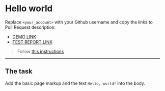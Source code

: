 # Hello world
Replace `<your_account>` with your Github username and copy the links to Pull Request description:
- [DEMO LINK](https://andriy-minch.github.io/layout_hello-world/)
- [TEST REPORT LINK](https://andriy-minch.github.io/layout_hello-world/report/html_report/)

> Follow [this instructions](https://mate-academy.github.io/layout_task-guideline/#how-to-solve-the-layout-tasks-on-github)
___

## The task 
Add the basic page markup and the text `Hello, world!` into the body.

